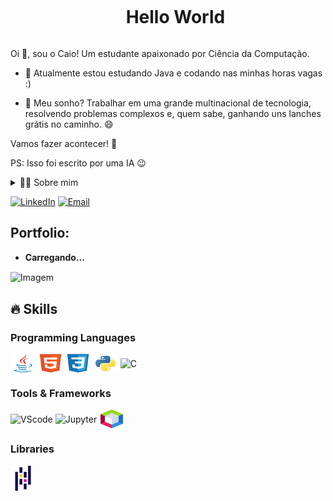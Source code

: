 <!--título-->
<div id="user-content-toc">
  <ul align="center">
    <summary><h1 style="display: inline-block">Hello World</h1></summary>
</div>

<!-- Presentation -->
<p>
  Oi 👋, sou o Caio! Um estudante apaixonado por Ciência da Computação.

- 🌱 Atualmente estou estudando Java e codando nas minhas horas vagas :)

- 🔭 Meu sonho? Trabalhar em uma grande multinacional de tecnologia, resolvendo problemas complexos e, quem sabe, ganhando uns lanches grátis no caminho. 😄

Vamos fazer acontecer! 🚀

PS: Isso foi escrito por uma IA 😉
</p>

<!-- Dropdown -->
<details>
  <summary>👨‍💻 Sobre mim</summary>


- 💬 Tenho 19 anos, sou amazonense e estudo Ciência da Computação. No momento, estou me aprofundando em Java e sonhando em trabalhar em uma grande empresa de tecnologia.

- ⚡ Amo tomar açaí e maratonar séries! Acredito que nossos hobbies moldam nossa criatividade, e estou sempre buscando novas ideias para crescer no mundo da tecnologia.
</details>

<!-- Links -->
[![LinkedIn](https://img.shields.io/badge/LinkedIn-0077B5?style=for-the-badge&logo=linkedin&logoColor=white)](https://www.linkedin.com/in/caio-gomes-8bb741219)
[![Email](https://img.shields.io/badge/Email-FF0000?style=for-the-badge&logo=gmail&logoColor=white)](mailto:gcaio98406@gmail.com)

<!-- Portfolio -->
## Portfolio:
- **Carregando...**

<!-- GIF -->
<p align="left">
  <img align="center" src="https://github.com/VariableBee/VariableBee/assets/77739311/4e9f41af-6b57-49a7-b15a-74322e96b4d7" alt="Imagem">
</p>

## 🔥 Skills
<!-- Skills: Programming Languages -->
<div style="flex-basis: 48%;">
  <h3>Programming Languages</h3>
  <img align="center" alt="Java" height="30" width="40" src="https://raw.githubusercontent.com/devicons/devicon/master/icons/java/java-original.svg">
  <img align="center" alt="HTML" height="30" width="40" src="https://raw.githubusercontent.com/devicons/devicon/master/icons/html5/html5-original.svg">
  <img align="center" alt="CSS" height="30" width="40" src="https://raw.githubusercontent.com/devicons/devicon/master/icons/css3/css3-original.svg">
  <img align="center" alt="Python" height="30" width="40" src="https://raw.githubusercontent.com/devicons/devicon/master/icons/python/python-original.svg">
  <img align="center" alt="C" height="30" width="40" src="https://cdn.jsdelivr.net/gh/devicons/devicon/icons/c/c-original.svg">
</div>

<!-- Skills: Tools & Frameworks -->
<div style="flex-basis: 48%;">
  <h3>Tools & Frameworks</h3>
  <img align="center" alt="VScode" height="30" width="40" src="https://cdn.jsdelivr.net/gh/devicons/devicon/icons/vscode/vscode-original.svg">
  <img align="center" alt="Jupyter" height="30" width="40" src="https://cdn.jsdelivr.net/gh/devicons/devicon/icons/jupyter/jupyter-original.svg">
  <img align="center" alt="NetBeans" height="30" width="40" src="https://raw.githubusercontent.com/devicons/devicon/master/icons/netbeans/netbeans-original.svg">
</div>

<!-- Skills: Libraries -->
<div style="flex-basis: 48%;">
  <h3>Libraries</h3>
  <img align="center" alt="Pandas" src="https://raw.githubusercontent.com/devicons/devicon/2ae2a900d2f041da66e950e4d48052658d850630/icons/pandas/pandas-original.svg" alt="pandas" width="40" height="40"/>
</div>
